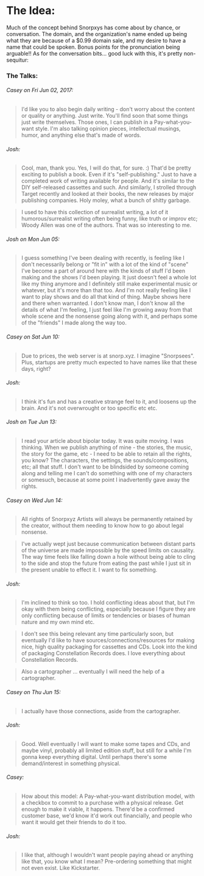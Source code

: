 # The Idea:
Much of the concept behind Snorpxys has come about by chance, or conversation. The domain, and the organization's name ended up being what they are because of a $0.99 domain sale, and my desire to have a name that could be spoken. Bonus points for the pronunciation being arguable!! As for the conversation bits... good luck with this, it's pretty non-sequitur:

### The Talks:

###### Casey on Fri Jun 02, 2017:
> I'd like you to also begin daily writing - don't worry about the content or quality or anything. Just write. You'll find soon that some things just write themselves. Those ones, I can publish in a Pay-what-you-want style. I'm also talking opinion pieces, intellectual musings, humor, and anything else that's made of words.

###### Josh:
> Cool, man, thank you. Yes, I will do that, for sure. :) That'd be pretty exciting to publish a book. Even if it's "self-publishing." Just to have a completed work of writing available for people. And it's similar to the DIY self-released cassettes and such. And similarly, I strolled through Target recently and looked at their books, the new releases by major publishing companies. Holy moley, what a bunch of shitty garbage.

> I used to have this collection of surrealist writing, a lot of it humorous/surrealist writing often being funny, like truth or improv etc; Woody Allen was one of the authors. That was so interesting to me.

###### Josh on Mon Jun 05:
> I guess something I've been dealing with recently, is feeling like I don't necessarily belong or "fit in" with a lot of the kind of "scene" I've become a part of around here with the kinds of stuff I'd been making and the shows I'd been playing. It just doesn't feel a whole lot like my thing anymore and I definitely still make experimental music or whatever, but it's more than that too. And I'm not really feeling like I want to play shows and do all that kind of thing. Maybe shows here and there when warranted. I don't know man, I don't know all the details of what I'm feeling, I just feel like I'm growing away from that whole scene and the nonsense going along with it, and perhaps some of the "friends" I made along the way too.

###### Casey on Sat Jun 10:
> Due to prices, the web server is at snorp.xyz. I imagine "Snorpsees". Plus, startups are pretty much expected to have names like that these days, right?

###### Josh:
> I think it's fun and has a creative strange feel to it, and loosens up the brain. And it's not overwrought or too specific etc etc. 

###### Josh on Tue Jun 13:
> I read your article about bipolar today. It was quite moving.
> I was thinking. When we publish anything of mine - the stories, the music, the story for the game, etc - I need to be able to retain all the rights, you know? The characters, the settings, the sounds/compositions, etc; all that stuff. I don't want to be blindsided by someone coming along and telling me I can't do something with one of my characters or somesuch, because at some point I inadvertently gave away the rights.

###### Casey on Wed Jun 14:
> All rights of Snorpxyz Artists will always be permanently retained by the creator, without them needing to know how to go about legal nonsense.

> I've actually wept just because communication between distant parts of the universe are made impossible by the speed limits on causality. The way time feels like falling down a hole without being able to cling to the side and stop the future from eating the past while I just sit in the present unable to effect it. I want to fix something.

###### Josh:
> I'm inclined to think so too. I hold conflicting ideas about that, but I'm okay with them being conflicting, especially because I figure they are only conflicting because of limits or tendencies or biases of human nature and my own mind etc.

> I don't see this being relevant any time particularly soon, but eventually I'd like to have sources/connections/resources for making nice, high quality packaging for cassettes and CDs. Look into the kind of packaging Constellation Records does. I love everything about Constellation Records. 

> Also a cartographer ... eventually I will need the help of a cartographer.

###### Casey on Thu Jun 15:
> I actually have those connections, aside from the cartographer.

###### Josh:
> Good. Well eventually I will want to make some tapes and CDs, and maybe vinyl, probably all limited edition stuff, but still for a while I'm gonna keep everything digital. Until perhaps there's some demand/interest in something physical.

###### Casey:
> How about this model: A Pay-what-you-want distribution model, with a checkbox to commit to a purchase with a physical release. Get enough to make it viable, it happens. There'd be a confirmed customer base, we'd know it'd work out financially, and people who want it would get their friends to do it too.

###### Josh:
> I like that, although I wouldn't want people paying ahead or anything like that, you know what I mean? Pre-ordering something that might not even exist. Like Kickstarter.
